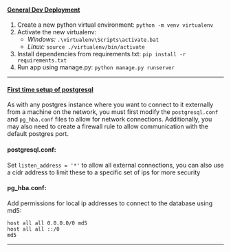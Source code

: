 <h4><u>General Dev Deployment</u></h4>

<ol>
<li>Create a new python virtual environment: <code>python -m venv virtualenv</code></li>
<li>Activate the new virtualenv:
    <ul>
        <li> <i>Windows:</i> <code>.\virtualenv\Scripts\activate.bat</code></li>
        <li><i>Linux:</i> <code>source ./virtualenv/bin/activate</code></li>
    </ul>
</li>
<li>Install dependencies from requirements.txt: <code>pip install -r requirements.txt</code></li>
<li>Run app using manage.py: <code>python manage.py runserver</code></li>
</ol>
<hr>
<h4><u>First time setup of postgresql</u></h4>

<p> 
As with any postgres instance where you want to connect to it externally from a machine
on the network, you must first modify the <code>postgresql.conf</code> and <code>pg_hba.conf</code> files
to allow for network connections. Additionally, you may also need to create a firewall rule to allow
communication with the default postgres port.
</p>

<h4>postgresql.conf:</h4>
<p>Set <code>listen_address = '*'</code> to allow all external connections, you can also use a cidr address
to limit these to a specific set of ips for more security</p>
<h4>pg_hba.conf:</h4>
<p>Add permissions for local ip addresses to connect to the database using md5:

<code>host    all             all              0.0.0.0/0                       md5</code>
<br>
<code>host    all             all              ::/0                            md5</code>

</p>
<hr>